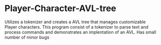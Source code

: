 # Player-Character-AVL-tree
Utilizes a tokenizer and creates a AVL tree that manages customizable Player characters.
This program consist of a tokenizer to parse text and process commands and demonstrates an implentation of an AVL. 
Has small number of minor bugs
